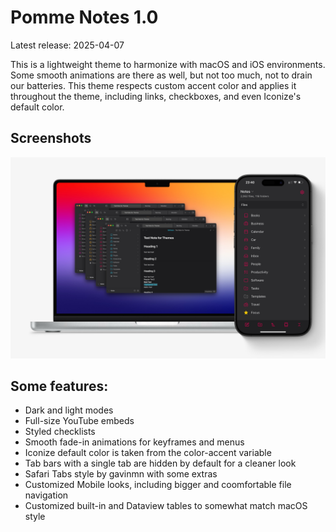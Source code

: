 # Pomme Notes 1.0
Latest release: 2025-04-07

This is a lightweight theme to harmonize with macOS and iOS environments.
Some smooth animations are there as well, but not too much, not to drain our batteries.
This theme respects custom accent color and applies it throughout the theme, including links, checkboxes, and even Iconize's default color.

## Screenshots
![](https://github.com/MrParalloid/pomme-notes/blob/main/images/main.jpg)

## Some features:
- Dark and light modes
- Full-size YouTube embeds
- Styled checklists
- Smooth fade-in animations for keyframes and menus
- Iconize default color is taken from the color-accent variable
- Tab bars with a single tab are hidden by default for a cleaner look
- Safari Tabs style by gavinmn with some extras
- Customized Mobile looks, including bigger and coomfortable file navigation
- Customized built-in and Dataview tables to somewhat match macOS style
